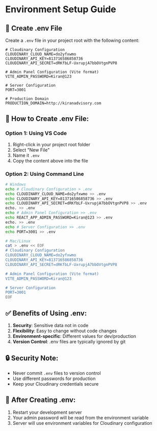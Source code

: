 # Environment Setup Guide

## 📁 Create .env File

Create a `.env` file in your project root with the following content:

```env
# Cloudinary Configuration
CLOUDINARY_CLOUD_NAME=do2yfxwmo
CLOUDINARY_API_KEY=813716586858736
CLOUDINARY_API_SECRET=dRKfbLF-UxrupjA7bbOVtgnPVP8

# Admin Panel Configuration (Vite format)
VITE_ADMIN_PASSWORD=Kiran@123

# Server Configuration
PORT=3001

# Production Domain
PRODUCTION_DOMAIN=http://kiranadvisory.com
```

## 🚀 How to Create .env File:

### Option 1: Using VS Code
1. Right-click in your project root folder
2. Select "New File"
3. Name it `.env`
4. Copy the content above into the file

### Option 2: Using Command Line
```bash
# Windows
echo # Cloudinary Configuration > .env
echo CLOUDINARY_CLOUD_NAME=do2yfxwmo >> .env
echo CLOUDINARY_API_KEY=813716586858736 >> .env
echo CLOUDINARY_API_SECRET=dRKfbLF-UxrupjA7bbOVtgnPVP8 >> .env
echo. >> .env
echo # Admin Panel Configuration >> .env
echo REACT_APP_ADMIN_PASSWORD=Kiran@123 >> .env
echo. >> .env
echo # Server Configuration >> .env
echo PORT=3001 >> .env

# Mac/Linux
cat > .env << EOF
# Cloudinary Configuration
CLOUDINARY_CLOUD_NAME=do2yfxwmo
CLOUDINARY_API_KEY=813716586858736
CLOUDINARY_API_SECRET=dRKfbLF-UxrupjA7bbOVtgnPVP8

# Admin Panel Configuration (Vite format)
VITE_ADMIN_PASSWORD=Kiran@123

# Server Configuration
PORT=3001
EOF
```

## ✅ Benefits of Using .env:

1. **Security**: Sensitive data not in code
2. **Flexibility**: Easy to change without code changes
3. **Environment-specific**: Different values for dev/production
4. **Version Control**: .env files are typically ignored by git

## 🔒 Security Note:

- Never commit `.env` files to version control
- Use different passwords for production
- Keep your Cloudinary credentials secure

## 🎯 After Creating .env:

1. Restart your development server
2. Your admin password will be read from the environment variable
3. Server will use environment variables for Cloudinary configuration
